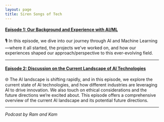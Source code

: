 ```yaml
---
layout: page
title: Siren Songs of Tech
---
```


#### [Episode 1: Our Background and Experience with AI/ML](https://www.youtube.com/watch?v=56p9QDIWmAM) 
🎙️ In this episode, we dive into our journey through AI and Machine Learning—where it all started, the projects we’ve worked on, and how our experiences shaped our approach/perspective to this ever-evolving field.  


---  


#### [Episode 2: Discussion on the Current Landscape of AI Technologies](https://www.youtube.com/watch?v=gakoTu2E6Y4)  
🌐 The AI landscape is shifting rapidly, and in this episode, we explore the current state of AI technologies, and how different industries are leveraging AI to drive innovation. We also touch on ethical considerations and the future directions we’re excited about. This episode offers a comprehensive overview of the current AI landscape and its potential future directions.  


---  


*Podcast by Ram and Kam*  
